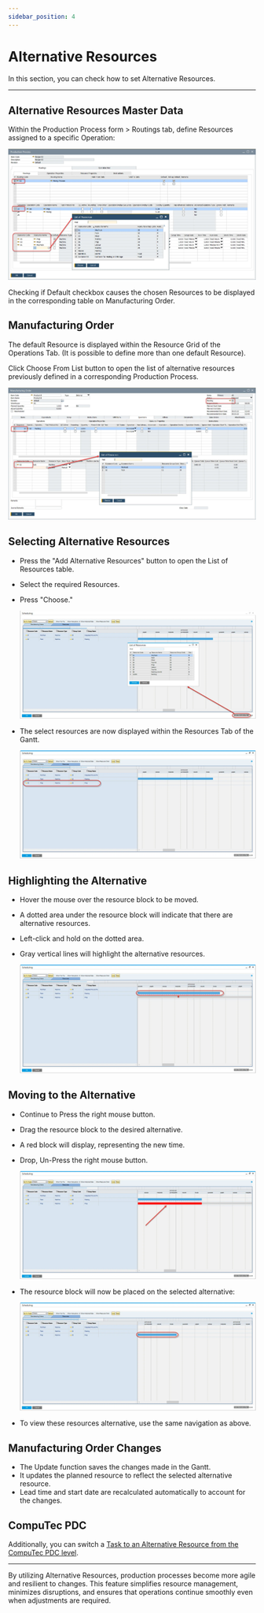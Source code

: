 ```yaml
---
sidebar_position: 4
---
```


# Alternative Resources

In this section, you can check how to set Alternative Resources.

---

## Alternative Resources Master Data

Within the Production Process form > Routings tab, define Resources assigned to a specific Operation:

![List of Resources](./media/alternative-resources/list-of-resources.webp)

Checking if Default checkbox causes the chosen Resources to be displayed in the corresponding table on Manufacturing Order.

## Manufacturing Order

The default Resource is displayed within the Resource Grid of the Operations Tab. (It is possible to define more than one default Resource).

Click Choose From List button to open the list of alternative resources previously defined in a corresponding Production Process.

![Manufacturing Order Alternative Resource](./media/alternative-resources/manufacturing-order-alternative-resource.webp)

## Selecting Alternative Resources

- Press the "Add Alternative Resources" button to open the List of Resources table.
- Select the required Resources.
- Press "Choose."

    ![Gantt Alternative Resources](./media/alternative-resources/gantt-alternative-resources.webp)
- The select resources are now displayed within the Resources Tab of the Gantt.

    ![Gantt Alternative Resources](./media/alternative-resources/gantt-alternative-resources-2.webp)

## Highlighting the Alternative

- Hover the mouse over the resource block to be moved.
- A dotted area under the resource block will indicate that there are alternative resources.
- Left-click and hold on the dotted area.
- Gray vertical lines will highlight the alternative resources.

    ![Gantt Alternative Resource](./media/alternative-resources/gantt-alternative-resources-3.webp)

## Moving to the Alternative

- Continue to Press the right mouse button.
- Drag the resource block to the desired alternative.
- A red block will display, representing the new time.
- Drop, Un-Press the right mouse button.

    ![Gantt Alternative Resource](./media/alternative-resources/gantt-alternative-resources-4.webp)
- The resource block will now be placed on the selected alternative:

    ![GanttAlternative Resource](./media/alternative-resources/gantt-alternative-resources-5.webp)
- To view these resources alternative, use the same navigation as above.

## Manufacturing Order Changes

- The Update function saves the changes made in the Gantt.
- It updates the planned resource to reflect the selected alternative resource.
- Lead time and start date are recalculated automatically to account for the changes.

## CompuTec PDC

Additionally, you can switch a [Task to an Alternative Resource from the CompuTec PDC level](/docs/pdc/user-guide/task-activities/overview).

---
By utilizing Alternative Resources, production processes become more agile and resilient to changes. This feature simplifies resource management, minimizes disruptions, and ensures that operations continue smoothly even when adjustments are required.
